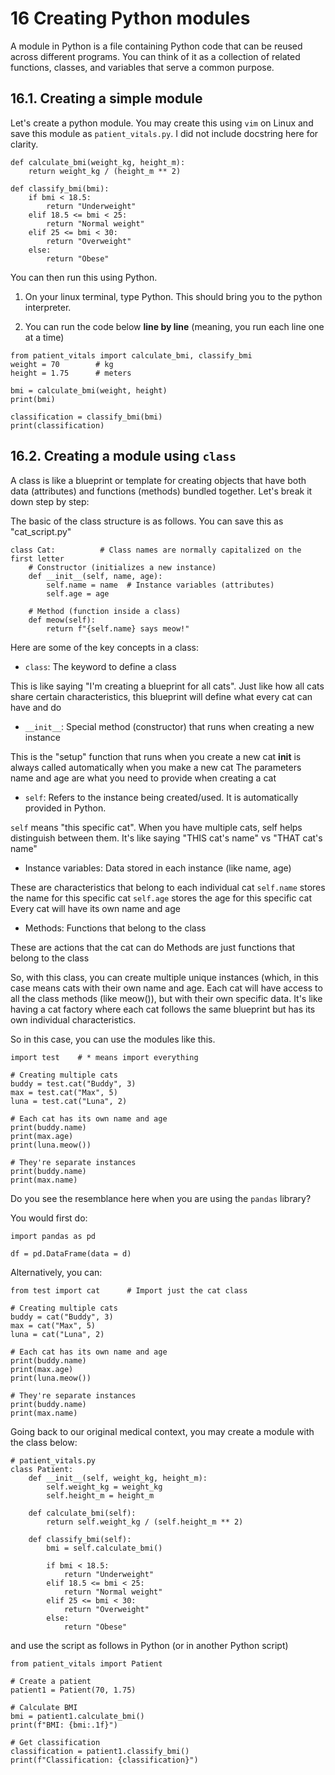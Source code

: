# 16 Creating Python modules

A module in Python is a file containing Python code that can be reused across different programs. You can think of it as a collection of related functions, classes, and variables that serve a common purpose.

## 16.1. Creating a simple module

Let's create a python module. You may create this using `vim` on Linux and save this module as `patient_vitals.py`. I did not include docstring here for clarity. 

```
def calculate_bmi(weight_kg, height_m):
    return weight_kg / (height_m ** 2)

def classify_bmi(bmi):
    if bmi < 18.5:
        return "Underweight"
    elif 18.5 <= bmi < 25:
        return "Normal weight"
    elif 25 <= bmi < 30:
        return "Overweight"
    else:
        return "Obese"
```

You can then run this using Python. 

1. On your linux terminal, type Python. This should bring you to the python interpreter.

2. You can run the code below **line by line** (meaning, you run each line one at a time)

```
from patient_vitals import calculate_bmi, classify_bmi
weight = 70        # kg
height = 1.75      # meters

bmi = calculate_bmi(weight, height)
print(bmi)

classification = classify_bmi(bmi)
print(classification)
```

## 16.2. Creating a module using `class`

A class is like a blueprint or template for creating objects that have both data (attributes) and functions (methods) bundled together. Let's break it down step by step:

The basic of the class structure is as follows. You can save this as "cat_script.py"

```
class Cat:          # Class names are normally capitalized on the first letter
    # Constructor (initializes a new instance)
    def __init__(self, name, age):
        self.name = name  # Instance variables (attributes)
        self.age = age
    
    # Method (function inside a class)
    def meow(self):
        return f"{self.name} says meow!"
```

Here are some of the key concepts in a class:

- `class`: The keyword to define a class

This is like saying "I'm creating a blueprint for all cats". Just like how all cats share certain characteristics, this blueprint will define what every cat can have and do


- `__init__`: Special method (constructor) that runs when creating a new instance

This is the "setup" function that runs when you create a new cat
__init__ is always called automatically when you make a new cat
The parameters name and age are what you need to provide when creating a cat

- `self`: Refers to the instance being created/used. It is automatically provided in Python. 

`self` means "this specific cat". When you have multiple cats, self helps distinguish between them. It's like saying "THIS cat's name" vs "THAT cat's name"

- Instance variables: Data stored in each instance (like name, age)

These are characteristics that belong to each individual cat
`self.name` stores the name for this specific cat
`self.age` stores the age for this specific cat
Every cat will have its own name and age

- Methods: Functions that belong to the class

These are actions that the cat can do
Methods are just functions that belong to the class

So, with this class, you can create multiple unique instances (which, in this case means cats with their own name and age. Each cat will have access to all the class methods (like meow()), but with their own specific data. It's like having a cat factory where each cat follows the same blueprint but has its own individual characteristics.

So in this case, you can use the modules like this. 

```
import test    # * means import everything

# Creating multiple cats
buddy = test.cat("Buddy", 3)
max = test.cat("Max", 5)
luna = test.cat("Luna", 2)

# Each cat has its own name and age
print(buddy.name)  
print(max.age)     
print(luna.meow()) 

# They're separate instances
print(buddy.name) 
print(max.name)    
```

Do you see the resemblance here when you are using the `pandas` library?

You would first do:

```
import pandas as pd

df = pd.DataFrame(data = d)
```

Alternatively, you can:

```
from test import cat      # Import just the cat class

# Creating multiple cats
buddy = cat("Buddy", 3)
max = cat("Max", 5)
luna = cat("Luna", 2)

# Each cat has its own name and age
print(buddy.name)  
print(max.age)     
print(luna.meow()) 

# They're separate instances
print(buddy.name) 
print(max.name)
```

Going back to our original medical context, you may create a module with the class below:

```
# patient_vitals.py
class Patient:
    def __init__(self, weight_kg, height_m):
        self.weight_kg = weight_kg
        self.height_m = height_m

    def calculate_bmi(self):
        return self.weight_kg / (self.height_m ** 2)

    def classify_bmi(self):
        bmi = self.calculate_bmi()
        
        if bmi < 18.5:
            return "Underweight"
        elif 18.5 <= bmi < 25:
            return "Normal weight"
        elif 25 <= bmi < 30:
            return "Overweight"
        else:
            return "Obese"
```

and use the script as follows in Python (or in another Python script)

```
from patient_vitals import Patient

# Create a patient
patient1 = Patient(70, 1.75)

# Calculate BMI
bmi = patient1.calculate_bmi()
print(f"BMI: {bmi:.1f}")

# Get classification
classification = patient1.classify_bmi()
print(f"Classification: {classification}")
```
